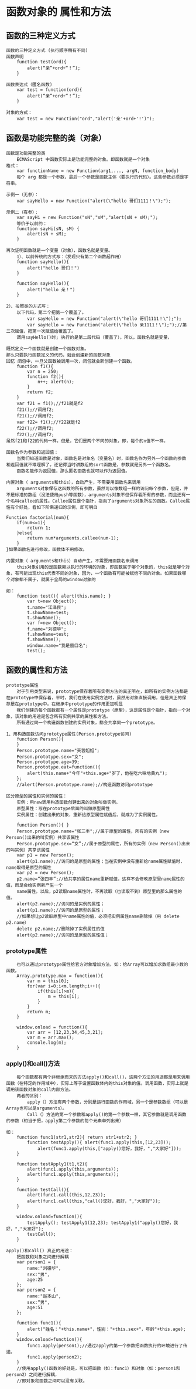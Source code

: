 # 函数对象的 属性和方法 
## 函数的三种定义方式	
	函数的三种定义方式 (执行顺序稍有不同)	
	函数声明
		function test(ord){
			alert(“亲”+ord+“！”);
		}
			
	函数表达式（匿名函数)
		var test = function(ord){
			alert(“亲”+ord+“！”);
		}
		
	对象的方式：
		var test = new Function("ord","alert('亲'+ord+'!')");
	
## 函数是功能完整的类（对象）	
	函数是功能完整的类
		ECMAScript 中函数实际上是功能完整的对象。即函数就是一个对象
	格式：
		var functionName = new Function(arg1,..., argN, function_body)
		每个 arg 都是一个参数，最后一个参数是函数主体（要执行的代码）。这些参数必须是字符串。
	
	示例一（无参）：
		var sayHello = new Function("alert(\"hello 哥们1111！\");");
	
	示例二（有参）：
		var sayHi = new Function("sN","sM","alert(sN + sM);");
		等价于以前的：
		function sayHi(sN, sM) {
			alert(sN + sM);
		}
	
	再次证明函数就是一个变量（对象），函数名就是变量。
		1）、以前传统的方式写：（发现只有第二个函数起作用）
		function sayHello(){
			alert("hello 哥们！")
		}
		
		function sayHello(){
			alert("hello 亲！")
		}
			
	2）、按照类的方式写：
		以下代码，第二个把第一个覆盖了。
			var sayHello = new Function("alert(\"hello 哥们1111！\");");
			var sayHello = new Function("alert(\"hello 亲1111！\");");//第二次赋值，把第一次赋值给覆盖了。
		调用sayHello()时; 执行的是第二段代码（覆盖了），所以，函数名就是变量，
	
	既然定义一个函数就是创建一个函数对象。
	那么只要执行函数定义的代码，就会创建新的函数对象
	回忆 闭包中，一旦父函数被调用一次，闭包就会新创建一个函数。
		function f1(){
			var n = 250;
			function f2(){
				n++; alert(n);
			}
			return f2;
		}
		var f21 = f1();//f21就是f2
		f21();//调用f2;
		f21();//调用f2;
		var f22= f1();//f22就是f2
		f22();//调用f2;
		f22();//调用f2;
	虽然f21和f22的代码一样，但是，它们是两个不同的对象，即，每个的n值不一样。
	
	函数名作为参数和返回值：
		当我们知道函数是对象，函数名是对象名（变量名）时，函数名作为另外一个函数的参数和返回值就不难理解了。还记得当时讲数组的sort函数是，参数就是另外一个函数名。
		函数名能作为返回值，那么匿名函数也就可以作为返回值。
	
	内置对象（ arguments和this），自动产生，不需要用函数名来调用
		arguments对象保存这函数的所有参数，虽然可以像数组一样的访问每个参数，但是，并不是标准的数组（没法使用push等函数），arguments对象不但保存着所有的参数，而且还有一个名叫callee的属性。Callee属性是个指针，指向了arguments对象所在的函数。Callee属性有个好处，看如下阶乘递归的示例，即可明白
	
	Function factorial(num){
		if(num<=1){
			return 1;
		}else{
			return num*arguments.callee(num-1);
		}
	}如果函数名进行修改，函数体不用修改。
	
	内置对象（ arguments和this）自动产生，不需要用函数名来调用
		this对象引用的是函数赖以执行的环境的对象，即函数属于哪个对象的，this就是哪个对象，有可能出现this代表不同的对象，因为，一个函数有可能被赋给不同的对象。如果函数哪个对象都不属于，就属于全局的window对象的
	
	如：
		function test(){ alert(this.name); }
			var t=new Object();
			t.name="江泽民";
			t.showName=test;
			t.showName();
			var f=new Object();
			f.name="刘德华";
			f.showName=test;
			f.showName();
			window.name="我是窗口名";
			test();
	
## 函数的属性和方法	
	prototype属性
		对于引用类型来说，prototype保存着所有实例方法的真正所在，即所有的实例方法都是在prototype中保存着，平时，我们在使用实例方法时，虽然用对象直接调用，但是真正的保存是在prototype中。在继承中prototype的作用更加明显
		我们创建的每个函数都有一个属性是prototype（原型），这是属性是个指针，指向一个对象，该对象的用途是包含所有实例共享的属性和方法。
		所有通过同一个构造函数创建的实例对象，都会共享同一个prototype。
	
	1、用构造函数访问prototype属性(Person.prototype访问)
		function Person(){
		}
		Person.prototype.name="芙蓉姐姐";
		Person.prototype.sex="女";
		Person.prototype.age=39;
		Person.prototype.eat=function(){
			alert(this.name+"今年"+this.age+"岁了，他在吃六味地黄丸");
		};
		//alert(Person.prototype.name);//构造函数访问prototype
	
	区分原型的属性和实例的属性：
		实例：用new调用构造函数创建出来的对象叫做实例。
		原型属性：写在prototype后面的叫做原型属性
		实例属性：创建出来的对象，重新给原型属性赋值后，就成为了实例属性。
		
		function Person(){ }
		Person.prototype.name="张三丰";//属于原型的属性，所有的实例（new Person()出来的叫实例）共享该属性
		Person.prototype.sex=“女”;//属于原型的属性，所有的实例（new Person()出来的叫实例）共享该属性
		var p1 = new Person();
		alert(p1.name);//访问的是原型的属性；当在实例中没有重新给name属性赋值时，name取得是原型的属性
		var p2 = new Person();
		p2.name=“张四丰”;//给共享的属性name重新赋值，这样不会修改原型里name属性的值，而是会给实例新产生一个
		name属性。以后，p2读取name属性时，不再读取（也读取不到）原型里的那么属性的值。
		alert(p2.name);//访问的是实例的属性；
		alert(p1.name);//访问的是原型的属性；
		//如果想让p2读取原型中name属性的值，必须把实例属性name删除掉（用 delete p2.name）
		delete p2.name;//删除掉了实例属性的值
		alert(p2.name);//访问的是原型的属性值；
	
### prototype属性
		也可以通过prototype属性给官方对象增加方法，如：给Array可以增加求数组最小数的函数。
		Array.prototype.max = function(){
			var m = this[0];
			for(var i=0;i<m.length;i++){
				if(this[i]>m){
					m = this[i];
				}
			}
			return m;
		}
		
		window.onload = function(){
			var arr = [12,23,34,45,3,21];
			var m = arr.max();
			console.log(m);
		}
	
### apply()和call()方法
		每个函数都有两个非继承而来的方法apply()和call()，这两个方法的用途都是用来调用函数（在特定的作用域中），实际上等于设置函数体内的this对象的值。调用函数，实际上就是调用该函数对象的call内部方法。
		两者的区别：
			apply（）方法有两个参数，分别是运行函数的作用域，另一个是参数数组（可以是Array也可以是arguments）。
			Call（）方法的第一个参数和apply()的第一个参数一样，其它参数就是调用函数的参数（相当于把，apply第二个参数的每个元素单列出来）
	
	如：
		function func1(str1,str2){ return str1+str2; }
			function testApply(){ alert(func1.apply(this,[12,23]));
				alert(func1.apply(this,["apply()您好，我好，","大家好"]));
		}
		
		function testApply1(t1,t2){
			alert(func1.apply(this,arguments));
			alert(func1.apply(this,arguments));
		}
		
		function testCall(){
			alert(func1.call(this,12,23));
			alert(func1.call(this,"call()您好，我好，","大家好"));
		}
		
		window.onload=function(){
			testApply(); testApply1(12,23); testApply1("apply()您好，我好，","大家好");
			testCall();
		}
	
	apply()和call() 真正的用途：
		把函数和对象之间进行解耦
		var person1 = {
			name:"刘德华", 
			sex:"男", 
			age:25
		};
		var person2 = {
			name:"赵本山", 
			sex:“男",
			age:51
		};
		
		function func1(){
			alert("姓名："+this.name+"，性别："+this.sex+"，年龄"+this.age);
		}
		window.onload=function(){
			func1.apply(person1);//通过apply的第一个参数把函数执行的环境进行了传递。
			func1.apply(person2);
		}
		//使用apply()函数的好处是，可以把函数（如：func1）和对象（如：person1和person2）之间进行解耦，
		//即对象和函数之间可以没有关联。
	
	
	
	
	
	
	
	
	
	
	
	
	
	
	
	
	
	
	
	
	
	
	
	
	
	
	

